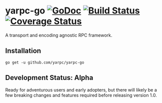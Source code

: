 # yarpc-go [![GoDoc][doc-img]][doc] [![Build Status][ci-img]][ci] [![Coverage Status][cov-img]][cov]

A transport and encoding agnostic RPC framework.

## Installation

`go get -u github.com/yarpc/yarpc-go`

## Development Status: Alpha

Ready for adventurous users and early adopters, but there will likely be a few
breaking changes and features required before releasing version 1.0.

[doc-img]: https://godoc.org/github.com/yarpc/yarpc-go?status.svg
[doc]: https://godoc.org/github.com/yarpc/yarpc-go
[ci-img]: https://travis-ci.org/yarpc/yarpc-go.svg?branch=master
[cov-img]: https://coveralls.io/repos/github/yarpc/yarpc-go/badge.svg?branch=master
[ci]: https://travis-ci.org/yarpc/yarpc-go
[cov]: https://coveralls.io/github/yarpc/yarpc-go?branch=master
